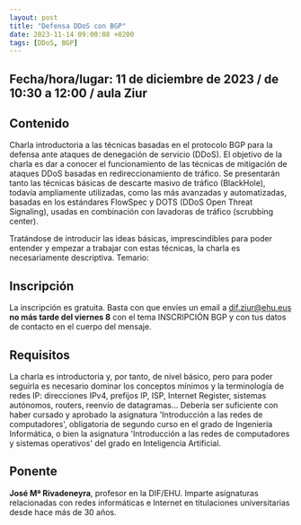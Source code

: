 ```yaml
---
layout: post
title: "Defensa DDoS con BGP"
date: 2023-11-14 09:00:08 +0200
tags: [DDoS, BGP]
---
```

## Fecha/hora/lugar: 11 de diciembre de 2023 / de 10:30 a 12:00 / aula Ziur

## Contenido

Charla introductoria a las técnicas basadas en el protocolo BGP para la defensa ante ataques de denegación de servicio (DDoS). El objetivo de la charla es dar a conocer el funcionamiento de las técnicas de mitigación de ataques DDoS basadas en redireccionamiento de tráfico. Se presentarán tanto las técnicas básicas de descarte masivo de tráfico (BlackHole), todavía ampliamente utilizadas, como las más avanzadas y automatizadas, basadas en los estándares FlowSpec y DOTS (DDoS Open Threat Signaling), usadas en combinación con lavadoras de tráfico (scrubbing center).

Tratándose de introducir las ideas básicas, imprescindibles para poder entender y empezar a trabajar con estas técnicas, la charla es necesariamente descriptiva. 
Temario:

## Inscripción

La inscripción es gratuita. Basta con que envíes un email a [dif.ziur@ehu.eus](dif.ziur@ehu.eus) **no más tarde del viernes 8** con el tema INSCRIPCIÓN BGP y con tus datos de contacto en el cuerpo del mensaje. 

## Requisitos

La charla es introductoria y, por tanto, de nivel básico, pero para poder seguirla es necesario dominar los conceptos mínimos y la terminología de redes IP: direcciones IPv4, prefijos IP, ISP, Internet Register, sistemas autónomos, routers, reenvío de datagramas... Debería ser suficiente con haber cursado y aprobado la asignatura 'Introducción a las redes de computadores', obligatoria de segundo curso en el grado de Ingeniería Informática, o bien la asignatura 'Introducción a las redes de computadores y sistemas operativos' del grado en Inteligencia Artificial.  

## Ponente

**José Mª Rivadeneyra**, profesor en la DIF/EHU. Imparte asignaturas relacionadas con redes informáticas e Internet en titulaciones universitarias desde hace más de 30 años. 
